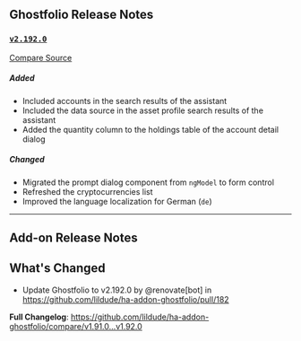 ## Ghostfolio Release Notes

### [`v2.192.0`](https://redirect.github.com/ghostfolio/ghostfolio/blob/HEAD/CHANGELOG.md#21920---2025-08-21)

[Compare Source](https://redirect.github.com/ghostfolio/ghostfolio/compare/2.191.1...2.192.0)

##### Added

- Included accounts in the search results of the assistant
- Included the data source in the asset profile search results of the assistant
- Added the quantity column to the holdings table of the account detail dialog

##### Changed

- Migrated the prompt dialog component from `ngModel` to form control
- Refreshed the cryptocurrencies list
- Improved the language localization for German (`de`)

---

## Add-on Release Notes




## What's Changed
* Update Ghostfolio to v2.192.0 by @renovate[bot] in https://github.com/lildude/ha-addon-ghostfolio/pull/182


**Full Changelog**: https://github.com/lildude/ha-addon-ghostfolio/compare/v1.91.0...v1.92.0
